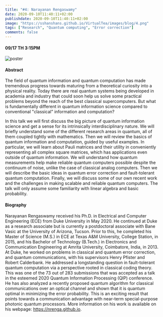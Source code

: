 ```yaml
---
title: "#4: Narayanan Rengaswamy"
date: 2020-09-10T11:40:11+02:00
publishdate: 2020-09-10T11:40:11+02:00
image: "https://sshanshans.github.io/VirtualTea/images/blog/4.png"
tags: ["Research", "Quantum computing", "Error correction"]
comments: false
---
```


#### 09/17 TH 3:15PM

![poster](https://sshanshans.github.io/VirtualTea/images/blog/4.png)

#### Abstract

The field of quantum information and quantum computation has made tremendous progress towards maturing from a theoretical curiosity into a physical reality. Today there are real quantum systems being developed in academia and industry that could soon help us solve some practical problems beyond the reach of the best classical supercomputers. But what is fundamentally different in quantum information science compared to conventional "classical" information and computation?

In this talk we will first discuss the big picture of quantum information science and get a sense for its intrinsically interdisciplinary nature. We will briefly understand some of the different research areas in quantum, all of them coupled tightly with mathematics. Then we will review the basics of quantum information and computation, guided by useful examples. In particular, we will learn about Pauli matrices and their utility in conveniently representing all complex square matrices, which has applications even outside of quantum information. We will understand how quantum measurements help make reliable quantum computers possible despite the continuum of noise, unlike the case of classical analog computers. Then we will describe the basic ideas in quantum error correction and fault-tolerant quantum computation. Finally, we will discuss some of our own recent work and the challenges in making scalable and reliable quantum computers. The talk will only assume some familiarity with linear algebra and basic probability.

#### Biography

Narayanan Rengaswamy received his Ph.D. in Electrical and Computer Engineering (ECE) from Duke University in May 2020. He continued at Duke as a research associate but is currently a postdoctoral associate with Bane Vasic at the University of Arizona, Tucson. Prior to this, he completed his Master of Science (M.S.) in ECE at Texas A&M University, College Station, in 2015, and his Bachelor of Technology (B.Tech.) in Electronics and Communication Engineering at Amrita University, Coimbatore, India, in 2013. At Duke, he worked on problems in classical and quantum error correction, and quantum communications, with his supervisors Henry Pfister and Robert Calderbank. He addressed a longstanding question in fault-tolerant quantum computation via a perspective rooted in classical coding theory. This was one of the 73 out of 283 submissions that was accepted as a talk in the esteemed 2020 Quantum Information Processing (QIP) conference. He has also analyzed a recently proposed quantum algorithm for classical communications over an optical channel and shown that it is quantum optimal in minimizing the error probability. This is an exciting result that points towards a communication advantage with near-term special-purpose photonic quantum processors. More information on his work is available on his webpage: https://nrenga.github.io. 
